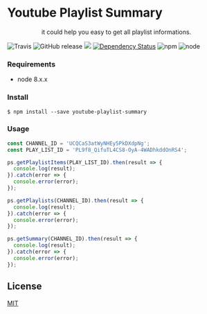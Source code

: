 # Youtube Playlist Summary

<p align="center">
it could help you easy to get all playlist informations.
</p>

![Travis](https://img.shields.io/travis/alincode/youtube-playlist-summary.svg)
![GitHub release](https://img.shields.io/github/release/alincode/youtube-playlist-summary.svg)
[![](https://img.shields.io/badge/license-MIT-blue.svg)](LICENSE)
[![Dependency Status](https://img.shields.io/david/alincode/youtube-playlist-summary.svg?style=flat)](https://david-dm.org/alincode/youtube-playlist-summary)
![npm](https://img.shields.io/npm/dm/youtube-playlist-summary.svg)
![node](https://img.shields.io/node/v/youtube-playlist-summary.svg)


### Requirements

* node 8.x.x
### Install

```
$ npm install --save youtube-playlist-summary
```

### Usage

```js
const CHANNEL_ID = 'UCQCaS3atWyNHEy5PkDXdpNg';
const PLAY_LIST_ID = 'PL9f8_QifuTL4CS8-OyA-4WADhkddOnRS4';

ps.getPlaylistItems(PLAY_LIST_ID).then(result => {
  console.log(result);
}).catch(error => {
  console.error(error);
});

ps.getPlaylists(CHANNEL_ID).then(result => {
  console.log(result);
}).catch(error => {
  console.error(error);
});

ps.getSummary(CHANNEL_ID).then(result => {
  console.log(result);
}).catch(error => {
  console.error(error);
});
```

## License

[MIT](LICENSE)